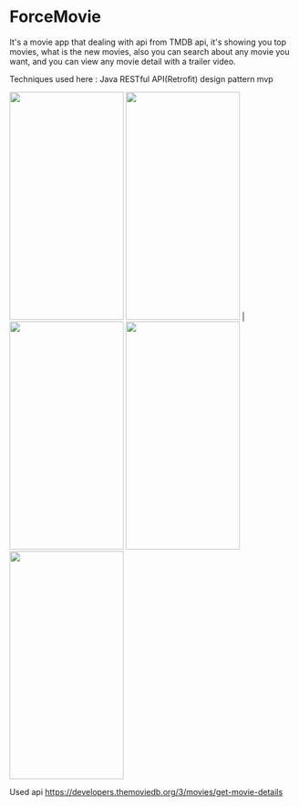 # ForceMovie

  It's a movie app that dealing with api from TMDB api, it's showing you top movies, what is the new movies, also you can search about any movie you want,
and you can view any movie detail with a trailer video.

Techniques used here :
Java
RESTful API(Retrofit)
design pattern mvp


<img src="https://user-images.githubusercontent.com/72823171/155828664-aa0ed8f9-50be-423e-a09c-77da01e3725f.jpg"  width="200" height="400" />
<img src="https://user-images.githubusercontent.com/72823171/155828660-55d7997e-daf0-4e4f-bbd1-a3c839deed7f.jpg"  width="200" height="400" /> | <img src="https://user-images.githubusercontent.com/72823171/155828663-cd0e6031-9da4-45d1-ba08-c82c8b203d44.jpg"  width="200" height="400" />
<img src="https://user-images.githubusercontent.com/72823171/155828665-e21414b3-5114-4779-b92d-aa6891580d00.jpg"  width="200" height="400" />
<img src="https://user-images.githubusercontent.com/72823171/155828653-42a714b8-9db4-4e48-8797-997f305d1512.jpg"  width="200" height="400" />

Used api https://developers.themoviedb.org/3/movies/get-movie-details
